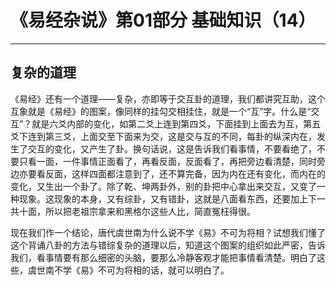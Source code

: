 # 《易经杂说》第01部分 基础知识（14）

------

## 复杂的道理

《易经》还有一个道理——复杂，亦即等于交互卦的道理，我们都讲究互助，这个互象就是《易经》的图案，像同样的挂勾交相挂住，就是一个“互”字。什么是“交互”？就是六爻内部的变化，如第二爻上连到第四爻，下面挂到上面去为互，第五爻下连到第三爻，上面交至下面来为交，这是交与互的不同，每卦的纵深内在，发生了交互的变化，又产生了卦。换句话说，这是告诉我们看事情，不要看绝了，不要只看一面，一件事情正面看了，再看反面，反面看了，再把旁边看清楚，同时旁边亦要看反面，这样四面都注意到了，还不算完备，因为内在还有变化，而内在的变化，又生出一个卦了。除了乾、坤两卦外，别的卦把中心拿出来交互，又变了一种现象。这现象的本身，又有综卦，又有错卦，这就是八面看东西，还要加上下一共十面，所以把老祖宗拿来和黑格尔这些人比，简直冤枉得很。

现在我们作一个结论，唐代虞世南为什么说不学《易》不可为将相？试想我们懂了这个背诵八卦的方法与错综复杂的道理以后，知道这个图案的组织如此严密，告诉我们，看事情要有那么细密的头脑，要那么冷静客观才能把事情看清楚。明白了这些，虞世南不学《易》不可为将相的话，就可以明白了。